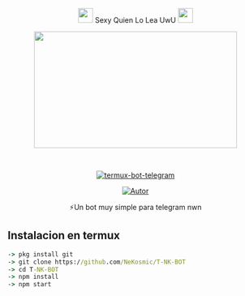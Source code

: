 <P align="center">
<img src="https://i.gifer.com/origin/84/84b7d7e62befb51f831bc0ed938c8742.gif" width="29px"> Sexy Quien Lo Lea UwU <img src="https://thumbs.gfycat.com/AdolescentAgileCoqui-size_restricted.gif" width="29px">
 <P align="center">
<img src="https://i.gifer.com/8Yyg.gif" width="400" height="230"/>
</p>
<br>

<p align="center">
<a href="#"><img title="termux-bot-telegram" src="https://img.shields.io/badge/-TERMUX--BOT--TELEGRAM-green?colorA=%23ff0000&colorB=%23017e40&style=for-the-badge"></a>
</p>
<p align="center">
<a href="https://github.com/NeKosmic"><img title="Autor" src="https://img.shields.io/badge/Autor-Matt-orange?style=for-the-badge&logo=github"></a>
</p>
 
</details>
<P align="center">
⚡Un bot muy simple para telegram nwn

</p>

## Instalacion en termux

```cmd
-> pkg install git
-> git clone https://github.com/NeKosmic/T-NK-BOT
-> cd T-NK-BOT
-> npm install
-> npm start
```
